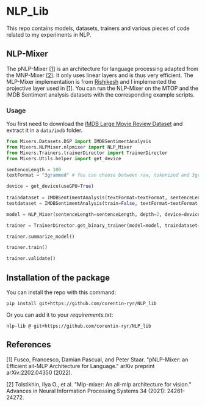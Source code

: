  
 # NLP_Lib

 This repo contains models, datasets, trainers and various pieces of code related to my experiments in NLP.

## NLP-Mixer

The pNLP-Mixer [[1]](#1) is an architecture for language processing adapted from the MNP-Mixer [[2]](#2). It only uses linear layers and is thus very efficient. The MLP-Mixer implementation is from [Rishikesh](https://github.com/rishikksh20/MLP-Mixer-pytorch) and I implemented the projective layer used in [[1]](#1). You can run the NLP-Mixer on the MTOP and the IMDB Sentiment analysis datasets with the corresponding example scripts.

### Usage

You first need to download the [IMDB Large Movie Review Dataset](https://ai.stanford.edu/~amaas/data/sentiment/aclImdb_v1.tar.gz) and extract it in a `data/imdb` folder.

```python
from Mixers.Datasets.DSP import IMDBSentimentAnalysis
from Mixers.NLPMixer.nlpmixer import NLP_Mixer
from Mixers.Trainers.trainerDirector import TrainerDirector
from Mixers.Utils.helper import get_device

sentenceLength = 100
textFormat = "3grammed" # You can choose between raw, tokenized and 3grammed. It is only for optimization.

device = get_device(useGPU=True)
    
traindataset = IMDBSentimentAnalysis(textFormat=textFormat, sentenceLength=sentenceLength)
testdataset = IMDBSentimentAnalysis(train=False, textFormat=textFormat, sentenceLength=sentenceLength)

model = NLP_Mixer(sentenceLength=sentenceLength, depth=2, device=device)

trainer = TrainerDirector.get_binary_trainer(model=model, traindataset=traindataset, testdataset=testdataset, batch_size=256, device=device, nb_epochs=40) 

trainer.summarize_model()

trainer.train()

trainer.validate()
```


## Installation of the package

 You can install the repo with this command:

 ```console
pip install git+https://github.com/corentin-ryr/NLP_lib
```

Or you can add it to your *requirements.txt*:

```
nlp-lib @ git+https://github.com/corentin-ryr/NLP_lib
```


## References
<a id="1">[1]</a> 
Fusco, Francesco, Damian Pascual, and Peter Staar. "pNLP-Mixer: an Efficient all-MLP Architecture for Language." arXiv preprint arXiv:2202.04350 (2022).

<a id="2">[2]</a> 
Tolstikhin, Ilya O., et al. "Mlp-mixer: An all-mlp architecture for vision." Advances in Neural Information Processing Systems 34 (2021): 24261-24272.
